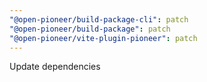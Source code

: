 ```yaml
---
"@open-pioneer/build-package-cli": patch
"@open-pioneer/build-package": patch
"@open-pioneer/vite-plugin-pioneer": patch
---
```


Update dependencies

